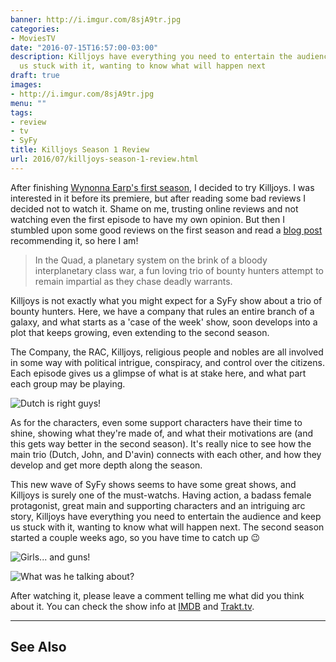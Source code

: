 ```yaml
---
banner: http://i.imgur.com/8sjA9tr.jpg
categories:
- MoviesTV
date: "2016-07-15T16:57:00-03:00"
description: Killjoys have everything you need to entertain the audience and keep
  us stuck with it, wanting to know what will happen next
draft: true
images:
- http://i.imgur.com/8sjA9tr.jpg
menu: ""
tags:
- review
- tv
- SyFy
title: Killjoys Season 1 Review
url: 2016/07/killjoys-season-1-review.html
---
```


After finishing [Wynonna Earp's first season](http://www.generalfalcon.com/2016/07/wynonna-earp-season-1-review.html), 
I decided to try Killjoys. I was interested in it before its premiere, but after reading some bad reviews 
I decided not to watch it. Shame on me, trusting online reviews and not watching 
even the first episode to have my own opinion. But then I stumbled upon some good reviews on the first season 
and read a 
[blog post](http://www.bustle.com/articles/168210-will-wynonna-earp-return-for-season-2-watch-these-female-lead-sci-fi-series-while-you-wait-for) 
recommending it, so here I am!

<!--more-->

> In the Quad, a planetary system on the brink of a bloody interplanetary class war, 
a fun loving trio of bounty hunters attempt to remain impartial as they chase deadly warrants.

Killjoys is not exactly what you might expect for a SyFy show about a trio of bounty hunters. 
Here, we have a company that rules an entire branch of a galaxy, and what starts as a 'case of the week' show, 
soon develops into a plot that keeps growing, even extending to the second season.

The Company, the RAC, Killjoys, religious people and nobles are all involved in some way with political intrigue, 
conspiracy, and control over the citizens. Each episode gives us a glimpse of what is at stake here, 
and what part each group may be playing.

![Dutch is right guys!](http://i.imgur.com/86wDfUz.gif)

As for the characters, even some support characters have their time to shine, showing what they're made of, 
and what their motivations are (and this gets way better in the second season). It's really nice to see how 
the main trio (Dutch, John, and D'avin) connects with each other, 
and how they develop and get more depth along the season.

This new wave of SyFy shows seems to have some great shows, and Killjoys is surely one of the must-watchs. 
Having action, a badass female protagonist, great main and supporting characters and an intriguing arc story, 
Killjoys have everything you need to entertain the audience and keep us stuck with it, 
wanting to know what will happen next. The second season started a couple weeks ago, so you have time to catch up :wink:

![Girls... and guns!](http://i.imgur.com/vuJgrhe.gif)

![What was he talking about?](http://i.imgur.com/4KctvTt.gif)

After watching it, please leave a comment telling me what did you think about it. You can check the show info at
[IMDB](http://www.imdb.com/title/tt3952222/) and 
[Trakt.tv](https://trakt.tv/shows/killjoys). 

___

## See Also

<a data-iframely-url="//cdn.iframe.ly/B96LkI" data-template="inline" href="http://www.generalfalcon.com/2016/07/wynonna-earp-season-1-review.html"></a><script async="" charset="utf-8" src="//cdn.iframe.ly/embed.js"></script>